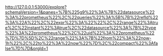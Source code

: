 http://127.0.0.1:53000/explore?schemaVersion=1&panes=%7B%225g9%22%3A%7B%22datasource%22%3A%22prometheus%22%2C%22queries%22%3A%5B%7B%22refId%22%3A%22A%22%2C%22expr%22%3A%22%22%2C%22range%22%3Atrue%2C%22instant%22%3Atrue%2C%22datasource%22%3A%7B%22type%22%3A%22prometheus%22%2C%22uid%22%3A%22prometheus%22%7D%7D%5D%2C%22range%22%3A%7B%22from%22%3A%22now-1h%22%2C%22to%22%3A%22now%22%7D%2C%22compact%22%3Afalse%7D%7D&orgId=1
